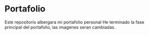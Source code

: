 # Portafolio
Este repositorio albergara mi portafolio personal
He terminado la fase principal del portafolio, las imagenes seran cambiadas.
